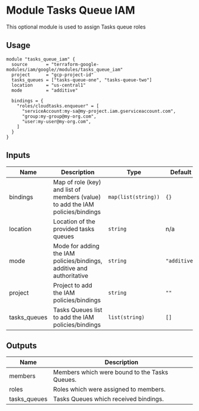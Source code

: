 # Module Tasks Queue IAM

This optional module is used to assign Tasks queue roles

## Usage

```hcl
module "tasks_queue_iam" {
  source       = "terraform-google-modules/iam/google//modules/tasks_queue_iam"
  project      = "gcp-project-id"
  tasks_queues = ["tasks-queue-one", "tasks-queue-two"]
  location     = "us-central1"
  mode         = "additive"

  bindings = {
    "roles/cloudtasks.enqueuer" = [
      "serviceAccount:my-sa@my-project.iam.gserviceaccount.com",
      "group:my-group@my-org.com",
      "user:my-user@my-org.com",
    ]
  }
}
```

<!-- BEGINNING OF PRE-COMMIT-TERRAFORM DOCS HOOK -->
## Inputs

| Name | Description | Type | Default | Required |
|------|-------------|------|---------|:--------:|
| bindings | Map of role (key) and list of members (value) to add the IAM policies/bindings | `map(list(string))` | `{}` | no |
| location | Location of the provided tasks queues | `string` | n/a | yes |
| mode | Mode for adding the IAM policies/bindings, additive and authoritative | `string` | `"additive"` | no |
| project | Project to add the IAM policies/bindings | `string` | `""` | no |
| tasks\_queues | Tasks Queues list to add the IAM policies/bindings | `list(string)` | `[]` | no |

## Outputs

| Name | Description |
|------|-------------|
| members | Members which were bound to the Tasks Queues. |
| roles | Roles which were assigned to members. |
| tasks\_queues | Tasks Queues which received bindings. |

<!-- END OF PRE-COMMIT-TERRAFORM DOCS HOOK -->
